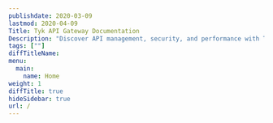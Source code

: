 ```yaml
---
publishdate: 2020-03-09
lastmod: 2020-04-09
Title: Tyk API Gateway Documentation
Description: "Discover API management, security, and performance with Tyk. Key concepts, Guides, tutorials, API references and more. Start your API journey!"
tags: [""]
diffTitleName:
menu:
  main:
    name: Home
weight: 1
diffTitle: true
hideSidebar: true
url: /
---
```

